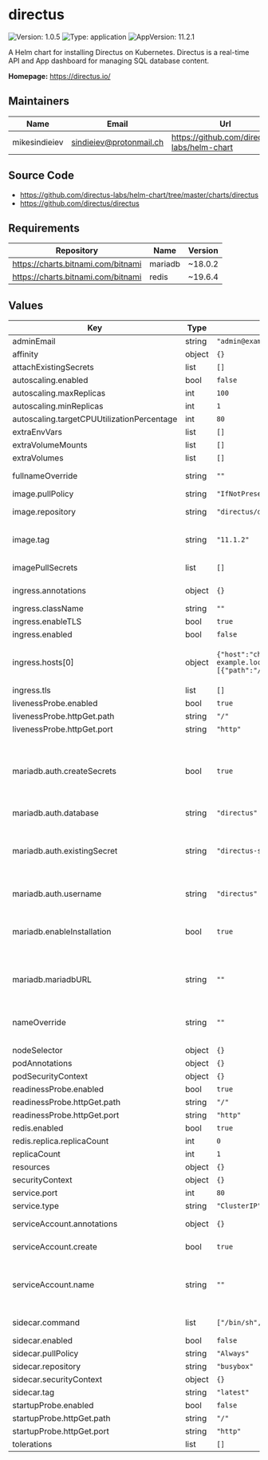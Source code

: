 # directus

![Version: 1.0.5](https://img.shields.io/badge/Version-1.0.5-informational?style=flat-square) ![Type: application](https://img.shields.io/badge/Type-application-informational?style=flat-square) ![AppVersion: 11.2.1](https://img.shields.io/badge/AppVersion-11.2.1-informational?style=flat-square)

A Helm chart for installing Directus on Kubernetes.
Directus is a real-time API and App dashboard for managing SQL database content.

**Homepage:** <https://directus.io/>

## Maintainers

| Name | Email | Url |
| ---- | ------ | --- |
| mikesindieiev | <sindieiev@protonmail.ch> | <https://github.com/directus-labs/helm-chart> |

## Source Code

* <https://github.com/directus-labs/helm-chart/tree/master/charts/directus>
* <https://github.com/directus/directus>

## Requirements

| Repository | Name | Version |
|------------|------|---------|
| https://charts.bitnami.com/bitnami | mariadb | ~18.0.2 |
| https://charts.bitnami.com/bitnami | redis | ~19.6.4 |

## Values

| Key | Type | Default | Description |
|-----|------|---------|-------------|
| adminEmail | string | `"admin@example.com"` |  |
| affinity | object | `{}` |  |
| attachExistingSecrets | list | `[]` |  |
| autoscaling.enabled | bool | `false` |  |
| autoscaling.maxReplicas | int | `100` |  |
| autoscaling.minReplicas | int | `1` |  |
| autoscaling.targetCPUUtilizationPercentage | int | `80` |  |
| extraEnvVars | list | `[]` |  |
| extraVolumeMounts | list | `[]` |  |
| extraVolumes | list | `[]` |  |
| fullnameOverride | string | `""` | Completely overrides Chart name |
| image.pullPolicy | string | `"IfNotPresent"` | Pull policy for docker image |
| image.repository | string | `"directus/directus"` | Directus image docker repository |
| image.tag | string | `"11.1.2"` | Overrides the image tag whose default is the chart appVersion. |
| imagePullSecrets | list | `[]` | Image Pull Secrets in k8s for docker image |
| ingress.annotations | object | `{}` | Ingress annotations. Usually used in cloud environments |
| ingress.className | string | `""` |  |
| ingress.enableTLS | bool | `true` | Enable TLS in PUBLIC_URL |
| ingress.enabled | bool | `false` |  |
| ingress.hosts[0] | object | `{"host":"chart-example.local","paths":[{"path":"/","pathType":"Prefix"}]}` | Hostname to expose. You should create CNAME DNS record with this hostname to redirect to ALB DNS name |
| ingress.tls | list | `[]` |  |
| livenessProbe.enabled | bool | `true` |  |
| livenessProbe.httpGet.path | string | `"/"` |  |
| livenessProbe.httpGet.port | string | `"http"` |  |
| mariadb.auth.createSecrets | bool | `true` | If you want to use your own mariadb secret, set `createSecrets` to false and update `mariadb.auth.existingSecret` field with the correct secret name |
| mariadb.auth.database | string | `"directus"` | Directus datatbase name |
| mariadb.auth.existingSecret | string | `"directus-secret"` | The secret has to contain the following keys `mariadb-root-password`, `mariadb-replication-password`, `mariadb-password`, `ADMIN_PASSWORD`, `KEY`, `SECRET` |
| mariadb.auth.username | string | `"directus"` | The user that is being used to connect to database |
| mariadb.enableInstallation | bool | `true` | The switch to switch off the installation of the mariadb, the rest of the settings are being used during the installation |
| mariadb.mariadbURL | string | `""` | The URL to the mariadb instance, otherwise leave it empty to use one that installed in the cluster |
| nameOverride | string | `""` | Helm name override in Chart.yaml. This name is being used for resource naming |
| nodeSelector | object | `{}` |  |
| podAnnotations | object | `{}` |  |
| podSecurityContext | object | `{}` |  |
| readinessProbe.enabled | bool | `true` |  |
| readinessProbe.httpGet.path | string | `"/"` |  |
| readinessProbe.httpGet.port | string | `"http"` |  |
| redis.enabled | bool | `true` |  |
| redis.replica.replicaCount | int | `0` |  |
| replicaCount | int | `1` |  |
| resources | object | `{}` |  |
| securityContext | object | `{}` |  |
| service.port | int | `80` |  |
| service.type | string | `"ClusterIP"` |  |
| serviceAccount.annotations | object | `{}` | Annotations to add to the service account |
| serviceAccount.create | bool | `true` | Specifies whether a service account should be created |
| serviceAccount.name | string | `""` | The name of the service account to use. If not set and create is true, a name is generated using the fullname template |
| sidecar.command | list | `["/bin/sh","-c","sleep 3600;"]` | Command to run in sidecar docker image |
| sidecar.enabled | bool | `false` | Sidecars for Directus pod |
| sidecar.pullPolicy | string | `"Always"` |  |
| sidecar.repository | string | `"busybox"` |  |
| sidecar.securityContext | object | `{}` |  |
| sidecar.tag | string | `"latest"` |  |
| startupProbe.enabled | bool | `false` |  |
| startupProbe.httpGet.path | string | `"/"` |  |
| startupProbe.httpGet.port | string | `"http"` |  |
| tolerations | list | `[]` |  |

